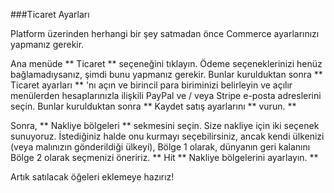 ###Ticaret Ayarları

Platform üzerinden herhangi bir şey satmadan önce Commerce ayarlarınızı yapmanız gerekir.

Ana menüde ** Ticaret ** seçeneğini tıklayın. Ödeme seçeneklerinizi henüz bağlamadıysanız, şimdi bunu yapmanız gerekir. Bunlar kurulduktan sonra ** Ticaret ayarları ** 'nı açın ve birincil para biriminizi belirleyin ve açılır menülerden hesaplarınızla ilişkili PayPal ve / veya Stripe e-posta adreslerini seçin. Bunlar kurulduktan sonra ** Kaydet satış ayarlarını ** vurun. **

Sonra, ** Nakliye bölgeleri ** sekmesini seçin. Size nakliye için iki seçenek sunuyoruz. İstediğiniz halde onu kurmayı seçebilirsiniz, ancak kendi ülkenizi (veya malınızın gönderildiği ülkeyi), Bölge 1 olarak, dünyanın geri kalanını Bölge 2 olarak seçmenizi öneririz. ** Hit ** Nakliye bölgelerini ayarlayın. **

Artık satılacak öğeleri eklemeye hazırız!
